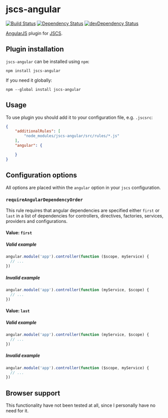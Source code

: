 # jscs-angular

[![Build Status](https://travis-ci.org/tregusti/jscs-angular.svg?branch=master)](https://travis-ci.org/tregusti/jscs-angular)
[![Dependency Status](https://david-dm.org/tregusti/jscs-angular.svg?theme=shields.io)](https://david-dm.org/tregusti/jscs-angular)
[![devDependency Status](https://david-dm.org/tregusti/jscs-angular/dev-status.svg?theme=shields.io)](https://david-dm.org/tregusti/jscs-angular#info=devDependencies)

[AngularJS](https://angularjs.org/) plugin for [JSCS](https://github.com/jscs-dev/node-jscs).

## Plugin installation

`jscs-angular` can be installed using `npm`:

    npm install jscs-angular

If you need it globally:

    npm --global install jscs-angular

## Usage

To use plugin you should add it to your configuration file, e.g. `.jscsrc`:

```json
{
    "additionalRules": [
        "node_modules/jscs-angular/src/rules/*.js"
    ],
    "angular": {

    }
}
```

## Configuration options

All options are placed within the `angular` option in your `jscs` configuration.

### `requireAngularDependencyOrder`

This rule requires that angular dependencies are specified either `first` or `last` in a list of
dependencies for controllers, directives, factories, services, providers and configurations.

#### Value: `first`

##### Valid example

```javascript
angular.module('app').controller(function ($scope, myService) {
  // ...
})
```

##### Invalid example

```javascript
angular.module('app').controller(function (myService, $scope) {
  // ...
})
```

#### Value: `last`

##### Valid example

```javascript
angular.module('app').controller(function (myService, $scope) {
  // ...
})
```

##### Invalid example

```javascript
angular.module('app').controller(function ($scope, myService) {
  // ...
})
```

## Browser support

This functionality have not been tested at all, since I personally have no need for it.
